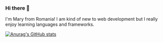### Hi there 👋

I'm Mary from Romania! I am kind of new to web development but I really enjoy learning languages and frameworks.  

[![Anurag's GitHub stats](https://github-readme-stats.vercel.app/api?username=maryfru)](https://github.com/anuraghazra/github-readme-stats)
